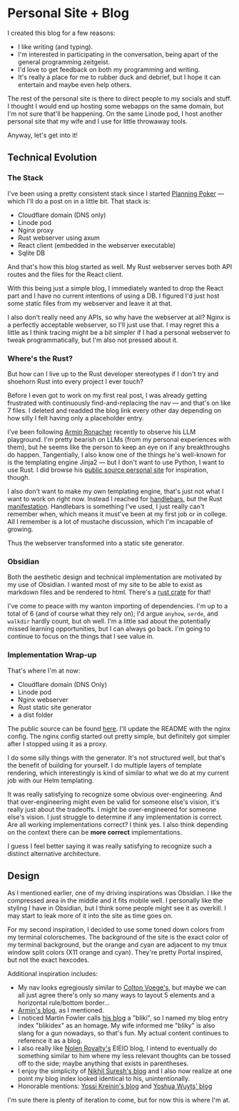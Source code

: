 <!--
title: Project: Personal Site + Blog
desc: A rundown of what went into getting this blog up and running
date: 2025-10-05
-->
# Personal Site + Blog
I created this blog for a few reasons: 
- I like writing (and typing). 
- I'm interested in participating in the conversation, being apart of the general programming zeitgeist. 
- I'd love to get feedback on both my programming and writing.
- It's really a place for me to rubber duck and debrief, but I hope it can entertain and maybe even help others.

The rest of the personal site is there to direct people to my socials and stuff. I thought I would end up hosting some webapps on the same domain, but I'm not sure that'll be happening. On the same Linode pod, I host another personal site that my wife and I use for little throwaway tools.

Anyway, let's get into it!

## Technical Evolution

### The Stack
I've been using a pretty consistent stack since I started [Planning Poker](./project-planning-poker.html) &mdash; which I'll do a post on in a little bit. That stack is:
- Cloudflare domain (DNS only)
- Linode pod
- Nginx proxy
- Rust webserver using axum
- React client (embedded in the webserver executable)
- Sqlite DB

And that's how this blog started as well. My Rust webserver serves both API routes and the files for the React client.

With this being just a simple blog, I immediately wanted to drop the React part and I have no current intentions of using a DB. I figured I'd just host some static files from my webserver and leave it at that. 

I also don't really need any APIs, so why have the webserver at all? Nginx is a perfectly acceptable webserver, so I'll just use that. I may regret this a little as I think tracing might be a bit simpler if I had a personal webserver to tweak programmatically, but I'm also not pressed about it.

### Where's the Rust?
But how can I live up to the Rust developer stereotypes if I don't try and shoehorn Rust into every project I ever touch?

Before I even got to work on my first real post, I was already getting frustrated with continuously find-and-replacing the nav — and that's on like 7 files. I deleted and readded the blog link every other day depending on how silly I felt having only a placeholder entry.

I've been following [Armin Ronacher](https://lucumr.pocoo.org/) recently to observe his LLM playground. I'm pretty bearish on LLMs (from my personal experiences with them), but he seems like the person to keep an eye on if any breakthroughs do happen. Tangentially, I also know one of the things he's well-known for is the templating engine Jinja2 &mdash; but I don't want to use Python, I want to use Rust. I did browse his [public source personal site](https://github.com/mitsuhiko/lucumr) for inspiration, though.

I also don't want to make my own templating engine, that's just not what I want to work on right now. Instead I reached for [handlebars](https://handlebarsjs.com/), but the Rust [manifestation](https://crates.io/crates/handlebars). Handlebars is something I've used, I just really can't remember when, which means it must've been at my first job or in college. All I remember is a lot of mustache discussion, which I'm incapable of growing.

Thus the webserver transformed into a static site generator.
### Obsidian
Both the aesthetic design and technical implementation are motivated by my use of Obsidian. I wanted most of my site to be able to exist as markdown files and be rendered to html. There's a [rust crate](https://crates.io/crates/markdown) for that!

I've come to peace with my wanton importing of dependencies. I'm up to a total of 6 (and of course what they rely on); I'd argue `anyhow`, `serde`, and `walkdir` hardly count, but oh well. I'm a little sad about the potentially missed learning opportunities, but I can always go back. I'm going to continue to focus on the things that I see value in.

### Implementation Wrap-up
That's where I'm at now:
- Cloudflare domain (DNS Only)
- Linode pod
- Nginx webserver
- Rust static site generator
- a dist folder

The public source can be found [here](https://github.com/andrewhessler/heffree-dev). I'll update the README with the nginx config. The nginx config started out pretty simple, but definitely got simpler after I stopped using it as a proxy.

I do some silly things with the generator. It's not structured well, but that's the benefit of building for yourself. I do multiple layers of template rendering, which interestingly is kind of similar to what we do at my current job with our Helm templating.

It was really satisfying to recognize some obvious over-engineering. And that over-engineering might even be valid for someone else's vision, it's really just about the tradeoffs. I might be over-engineered for someone else's vision. I just struggle to determine if any implementation is correct. Are all working implementations correct? I think yes. I also think depending on the context there can be **more correct** implementations.

I guess I feel better saying it was really satisfying to recognize such a distinct alternative architecture.

## Design
As I mentioned earlier, one of my driving inspirations was Obsidian. I like the compressed area in the middle and it fits mobile well. I personally like the styling I have in Obsidian, but I think some people might see it as overkill. I may start to leak more of it into the site as time goes on.

For my second inspiration, I decided to use some toned down colors from my terminal colorschemes. The background of the site is the exact color of my terminal background, but the orange and cyan are adjacent to my tmux window split colors (X11 orange and cyan). They're pretty Portal inspired, but not the exact hexcodes.

Additional inspiration includes:
- My nav looks egregiously similar to [Colton Voege's](https://colton.dev/), but maybe we can all just agree there's only so many ways to layout 5 elements and a horizontal rule/bottom border...
- [Armin's blog](https://lucumr.pocoo.org/), as I mentioned.
- I noticed Martin Fowler calls [his blog](https://martinfowler.com/bliki/) a "bliki", so I named my blog entry index "blikidex" as an homage. My wife informed me "bliky" is also slang for a gun nowadays, so that's fun. My actual content continues to reference it as a blog.
- I also really like [Nolen Royalty's](https://eieio.games/blog/) EIEIO blog, I intend to eventually do something similar to him where my less relevant thoughts can be tossed off to the side; maybe anything that exists in parentheses.
- I enjoy the simplicity of [Nikhil Suresh's blog](https://ludic.mataroa.blog/) and I also now realize at one point my blog index looked identical to his, unintentionally.
- Honorable mentions: [Yossi Kreinin's blog](https://www.yosefk.com/blog/) and [Yoshua Wuyts' blog](https://blog.yoshuawuyts.com/)

I'm sure there is plenty of iteration to come, but for now this is where I'm at.
